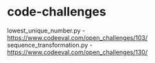 # code-challenges

lowest_unique_number.py - https://www.codeeval.com/open_challenges/103/
sequence_transformation.py - https://www.codeeval.com/open_challenges/130/
